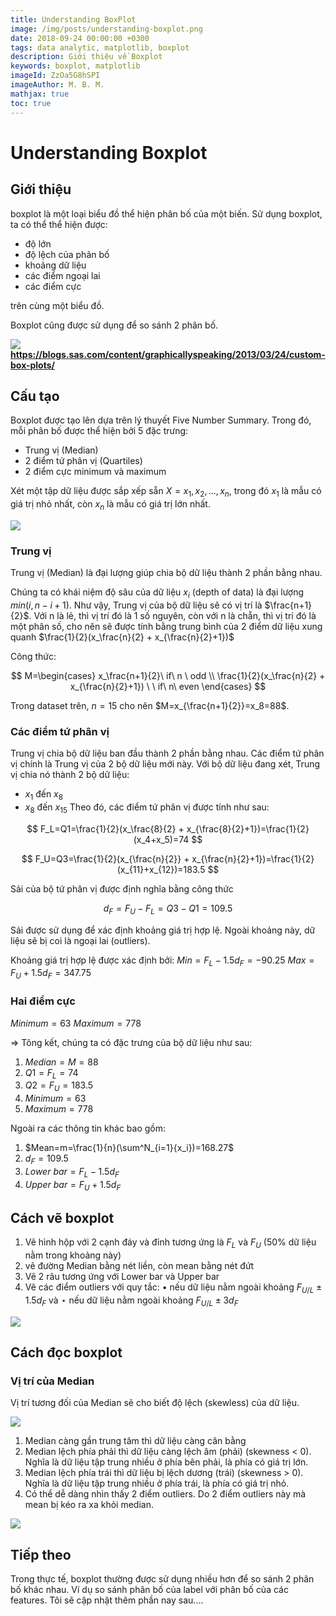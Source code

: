 ```yaml
---
title: Understanding BoxPlot
image: /img/posts/understanding-boxplot.png
date: 2018-09-24 00:00:00 +0300
tags: data analytic, matplotlib, boxplot
description: Giới thiệu về Boxplot
keywords: boxplot, matplotlib
imageId: ZzOa5G8hSPI
imageAuthor: M. B. M.
mathjax: true
toc: true
---
```


# Understanding Boxplot

## Giới thiệu

boxplot là một loại biểu đồ thể hiện phân bố của một biến. Sử dụng boxplot, ta có thể thể hiện được:

- độ lớn
- độ lệch của phân bố
- khoảng dữ liệu
- các điểm ngoại lai
- các điểm cực

trên cùng một biểu đồ.

Boxplot cũng được sử dụng để so sánh 2 phân bố.

![](https://blogs.sas.com/content/graphicallyspeaking/files/2013/03/VBox4.png)
**https://blogs.sas.com/content/graphicallyspeaking/2013/03/24/custom-box-plots/**

## Cấu tạo

Boxplot được tạo lên dựa trên lý thuyết Five Number Summary. Trong đó, mỗi phân bố được thể hiện bởi 5 đặc trưng:

- Trung vị (Median)
- 2 điểm tứ phân vị (Quartiles)
- 2 điểm cực minimum và maximum

Xét một tập dữ liệu được sắp xếp sẵn $X={ x_1, x_2, ..., x_n }$, trong đó $x_1$ là mẫu có giá trị nhỏ nhất, còn $x_n$ là mẫu có giá trị lớn nhất.

![](/boxplot/dataset.png)

### Trung vị

Trung vị (Median) là đại lượng giúp chia bộ dữ liệu thành 2 phần bằng nhau.

Chúng ta có khái niệm độ sâu của dữ liệu $x_i$ (depth of data) là đại lượng $min(i, n-i+1)$. Như vậy, Trung vị của bộ dữ liệu sẽ có vị trí là $\frac{n+1}{2}$. Với n là lẻ, thì vị trí đó là 1 số nguyên, còn với n là chẵn, thì vị trí đó là một phân số, cho nên sẽ được tính bằng trung bình của 2 điểm dữ liệu xung quanh $\frac{1}{2}(x_\frac{n}{2} + x_{\frac{n}{2}+1})$

Công thức:

$$
M=\begin{cases}
x_\frac{n+1}{2}\  if\  n \ odd \\
\frac{1}{2}(x_\frac{n}{2} + x_{\frac{n}{2}+1}) \  \ if\  n\ even
\end{cases}
$$

Trong dataset trên, $n=15$ cho nên $M=x_{\frac{n+1}{2}}=x_8=88$.

### Các điểm tứ phân vị

Trung vị chia bộ dữ liệu ban đầu thành 2 phần bằng nhau. Các điểm tứ phân vị chính là Trung vị của 2 bộ dữ liệu mới này. Với bộ dữ liệu đang xét, Trung vị chia nó thành 2 bộ dữ liệu:

- $x_1$ đến $x_8$
- $x_8$ đến $x_{15}$
  Theo đó, các điểm tứ phân vị được tính như sau:

$$
F_L=Q1=\frac{1}{2}(x_\frac{8}{2} + x_{\frac{8}{2}+1})=\frac{1}{2}(x_4+x_5)=74
$$

$$
F_U=Q3=\frac{1}{2}(x_{\frac{n}{2}} + x_{\frac{n}{2}+1})=\frac{1}{2}(x_{11}+x_{12})=183.5
$$

Sải của bộ tứ phân vị được định nghĩa bằng công thức

$$
d_F = F_U - F_L = Q3 - Q1=109.5
$$

Sải được sử dụng để xác định khoảng giá trị hợp lệ. Ngoài khoảng này, dữ liệu sẽ bị coi là ngoại lai (outliers).

Khoảng giá trị hợp lệ được xác định bởi:
$Min=F_L - 1.5d_F=-90.25$
$Max=F_U + 1.5d_F=347.75$

### Hai điểm cực

$Minimum = 63$
$Maximum = 778$

=> Tông kết, chúng ta có đặc trưng của bộ dữ liệu như sau:

1. $Median = M = 88$
2. $Q1 = F_L = 74$
3. $Q2 = F_U = 183.5$
4. $Minimum = 63$
5. $Maximum=778$

Ngoài ra các thông tin khác bao gồm:

1. $Mean=m=\frac{1}{n}(\sum^N_{i=1}{x_i})=168.27$
2. $d_F=109.5$
3. $Lower\ bar = F_L - 1.5d_F$
4. $Upper\ bar=F_U+1.5d_F$

## Cách vẽ boxplot

1. Vẽ hình hộp với 2 cạnh đáy và đỉnh tương ứng là $F_L$ và $F_U$ (50% dữ liệu nằm trong khoảng này)
2. vẽ đường Median bằng nét liền, còn mean bằng nét đứt
3. Vẽ 2 râu tương ứng với Lower bar và Upper bar
4. Vẽ các điểm outliers với quy tắc: $\bullet$ nếu dữ liệu nằm ngoài khoảng $F_{U/L}\pm1.5d_F$ và $\star$ nếu dữ liệu nằm ngoài khoảng $F_{U/L}\pm3d_F$

![](/boxplot/boxplot_cities.png)

## Cách đọc boxplot

### Vị trí của Median

Vị trí tương đối của Median sẽ cho biết độ lệch (skewless) của dữ liệu.

![](https://develve.net/files/grafskewness.gif)

1. Median càng gần trung tâm thì dữ liệu càng cân bằng
2. Median lệch phía phải thì dữ liệu càng lệch âm (phải) (skewness < 0). Nghĩa là dữ liệu tập trung nhiều ở phía bên phải, là phía có giá trị lớn.
3. Median lệch phía trái thì dữ liệu bị lệch dương (trái) (skewness > 0). Nghĩa là dữ liệu tập trung nhiều ở phía trái, là phía có giá trị nhỏ.
4. Có thể dễ dàng nhìn thấy 2 điểm outliers. Do 2 điểm outliers này mà mean bị kéo ra xa khỏi median.

![](/boxplot/2018-09-24-stack.png)

## Tiếp theo

Trong thực tế, boxplot thường được sử dụng nhiều hơn để so sánh 2 phân bố khác nhau. Ví dụ so sánh phân bố của label với phân bố của các features.
Tôi sẽ cập nhật thêm phần nay sau....
